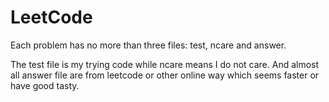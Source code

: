 # LeetCode

Each problem has no more than three files: test, ncare and answer.

The test file is my trying code while ncare means I do not care.
And almost all answer file are from leetcode or other online way which seems faster or have good tasty.

